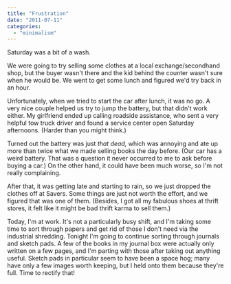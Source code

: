```yaml
---
title: "Frustration"
date: "2011-07-11"
categories: 
  - "minimalism"
---
```


Saturday was a bit of a wash.

We were going to try selling some clothes at a local exchange/secondhand shop, but the buyer wasn't there and the kid behind the counter wasn't sure when he would be. We went to get some lunch and figured we'd try back in an hour.

Unfortunately, when we tried to start the car after lunch, it was no go. A very nice couple helped us try to jump the battery, but that didn't work either. My girlfriend ended up calling roadside assistance, who sent a very helpful tow truck driver and found a service center open Saturday afternoons. (Harder than you might think.)

Turned out the battery was just _that dead,_ which was annoying and ate up more than twice what we made selling books the day before. (Our car has a weird battery. That was a question it never occurred to me to ask before buying a car.) On the other hand, it could have been much worse, so I'm not really complaining.

After that, it was getting late and starting to rain, so we just dropped the clothes off at Savers. Some things are just not worth the effort, and we figured that was one of them. (Besides, I got all my fabulous shoes at thrift stores, it felt like it might be bad thrift karma to sell them.)

Today, I'm at work. It's not a particularly busy shift, and I'm taking some time to sort through papers and get rid of those I don't need via the industrial shredding. Tonight I'm going to continue sorting through journals and sketch pads. A few of the books in my journal box were actually only written on a few pages, and I'm parting with those after taking out anything useful. Sketch pads in particular seem to have been a space hog; many have only a few images worth keeping, but I held onto them because they're full. Time to rectify that!
